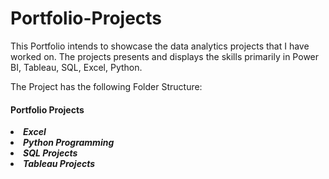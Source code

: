 # Portfolio-Projects
This Portfolio intends to showcase the data analytics projects that I have worked on. The projects presents and displays the skills primarily in Power BI, Tableau, SQL, Excel, Python.

The Project has the following Folder Structure:

#### Portfolio Projects
<b><i>
<li>Excel</li>
<li>Python Programming</li>
<li>SQL Projects</li>
<li>Tableau Projects</li>
  </i></b>
